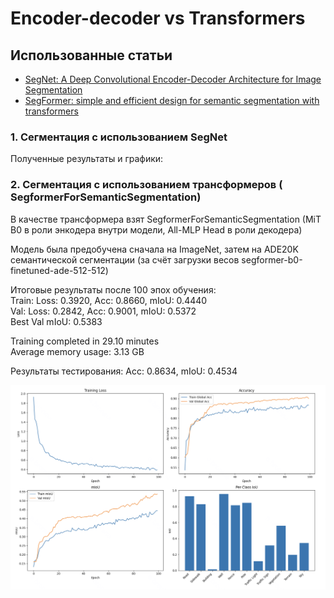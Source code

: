 # Encoder-decoder vs Transformers

## Использованные статьи

- [SegNet: A Deep Convolutional Encoder-Decoder Architecture for Image Segmentation](https://ieeexplore.ieee.org/document/7803544)
- [SegFormer: simple and efficient design for semantic segmentation with transformers](https://dl.acm.org/doi/10.5555/3540261.3541185)

### 1. Сегментация с использованием SegNet

Полученные результаты и графики:

### 2. Сегментация с использованием трансформеров ( SegformerForSemanticSegmentation)

В качестве трансформера взят SegformerForSemanticSegmentation (MiT B0 в роли энкодера внутри модели, All-MLP Head в роли декодера)

Модель была предобучена сначала на ImageNet, затем на ADE20K семантической сегментации (за счёт загрузки весов segformer-b0-finetuned-ade-512-512)

Итоговые результаты после 100 эпох обучения:  
Train: Loss: 0.3920, Acc: 0.8660, mIoU: 0.4440  
Val: Loss: 0.2842, Acc: 0.9001, mIoU: 0.5372  
Best Val mIoU: 0.5383  

Training completed in 29.10 minutes  
Average memory usage: 3.13 GB  


Результаты тестирования: Acc: 0.8634, mIoU: 0.4534

![alt text](<Снимок экрана 2025-06-06 в 23.49.39.png>)